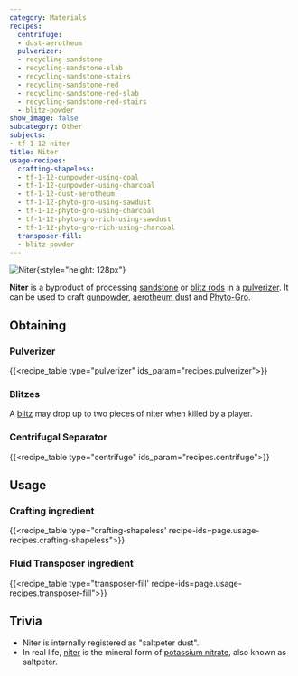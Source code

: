 ```yaml
---
category: Materials
recipes:
  centrifuge:
  - dust-aerotheum
  pulverizer:
  - recycling-sandstone
  - recycling-sandstone-slab
  - recycling-sandstone-stairs
  - recycling-sandstone-red
  - recycling-sandstone-red-slab
  - recycling-sandstone-red-stairs
  - blitz-powder
show_image: false
subcategory: Other
subjects:
- tf-1-12-niter
title: Niter
usage-recipes:
  crafting-shapeless:
  - tf-1-12-gunpowder-using-coal
  - tf-1-12-gunpowder-using-charcoal
  - tf-1-12-dust-aerotheum
  - tf-1-12-phyto-gro-using-sawdust
  - tf-1-12-phyto-gro-using-charcoal
  - tf-1-12-phyto-gro-rich-using-sawdust
  - tf-1-12-phyto-gro-rich-using-charcoal
  transposer-fill:
  - blitz-powder
---
```


![Niter](/images/docs/1.12/thermal-foundation/niter.png){:style="height: 128px"}


**Niter** is a byproduct of processing
[sandstone](https://minecraft.gamepedia.com/Sandstone) or [blitz
rods](../blitz-rod/) in a [pulverizer](../../thermal-expansion/pulverizer/). It can be used to
craft [gunpowder](https://minecraft.gamepedia.com/Gunpowder), [aerotheum
dust](../aerotheum-dust/) and [Phyto-Gro](../phyto-gro/).


Obtaining
---------

### Pulverizer
{{<recipe_table type="pulverizer" ids_param="recipes.pulverizer">}}

### Blitzes
A [blitz](../blitz/) may drop up to two pieces of niter when killed by a
player.

### Centrifugal Separator
{{<recipe_table type="centrifuge" ids_param="recipes.centrifuge">}}


Usage
-----

### Crafting ingredient
{{<recipe_table type="crafting-shapeless' recipe-ids=page.usage-recipes.crafting-shapeless">}}

### Fluid Transposer ingredient
{{<recipe_table type="transposer-fill' recipe-ids=page.usage-recipes.transposer-fill">}}


Trivia
------

* Niter is internally registered as "saltpeter dust".
* In real life, [niter](https://en.wikipedia.org/wiki/Niter) is the mineral form
  of [potassium nitrate](https://en.wikipedia.org/wiki/Potassium_nitrate), also
  known as saltpeter.
